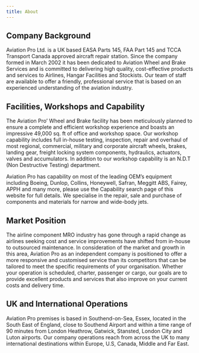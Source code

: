 ```yaml
---
title: About
---
```

## Company Background
Aviation Pro Ltd. is a UK based EASA Parts 145, FAA Part 145 and TCCA Transport Canada approved aircraft repair station. Since the company formed in March 2002 it has been dedicated to Aviation Wheel and Brake Services and is committed to delivering high quality, cost-effective products and services to Airlines, Hangar Facilities and Stockists. Our team of staff are available to offer a friendly, professional service that is based on an experienced understanding of the aviation industry.
## Facilities, Workshops and Capability
The Aviation Pro’ Wheel and Brake facility has been meticulously planned to ensure a complete and efficient workshop experience and boasts an impressive 49,000 sq. ft of office and workshop space. Our workshop capability includes full in-house testing, inspection, repair and overhaul of most regional, commercial, military and corporate aircraft wheels, brakes, landing gear, freight locking system components, hydraulics, actuators, valves and accumulators. In addition to our workshop capability is an N.D.T (Non Destructive Testing) department.

Aviation Pro has capability on most of the leading OEM’s equipment including Boeing, Dunlop, Collins, Honeywell, Safran, Meggitt ABS, Fairey, APPH and many more, please use the Capability search page of this website for full details. We specialise in the repair, sale and purchase of components and materials for narrow and wide-body jets.
## Market Position
The airline component MRO industry has gone through a rapid change as airlines seeking cost and service improvements have shifted from in-house to outsourced maintenance. In consideration of the market and growth in this area, Aviation Pro as an independent company is positioned to offer a more responsive and customised service than its competitors that can be tailored to meet the specific requirements of your organisation. Whether your operation is scheduled, charter, passenger or cargo, our goals are to provide excellent products and services that also improve on your current costs and delivery time.
## UK and International Operations
Aviation Pro premises is based in Southend-on-Sea, Essex, located in the South East of England, close to Southend Airport and within a time range of 90 minutes from London Heathrow, Gatwick, Stansted, London City and Luton airports. Our company operations reach from across the UK to many international destinations within Europe, U.S, Canada, Middle and Far East.